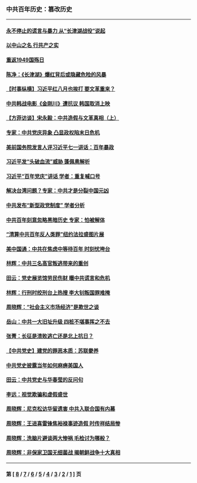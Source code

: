 ### 中共百年历史：篡改历史
---
#### [永不停止的谎言与暴力 从“长津湖战役”说起](../../pages/nf1176115/n13494094.md?08190430) 
#### [以中山之名 行共产之实](../../pages/nf1176115/n13346437.md?08190430) 
#### [重返1949国殇日](../../pages/nf1176115/n13346372.md?08190430) 
#### [陈净：《长津湖》爆红背后或隐藏危险的风暴](../../pages/nf1176115/n13314364.md?08190430) 
#### [【时事纵横】习近平红八月也挨打 要文革重来？](../../pages/nf1176115/n13231393.md?08190430) 
#### [中共韩战电影《金刚川》遭抗议 韩国取消上映](../../pages/nf1176115/n13219114.md?08190430) 
#### [【方菲访谈】宋永毅：中共造假与文革真相（上）](../../pages/nf1176115/n13200760.md?08190430) 
#### [专家：中共党庆异象 凸显政权陷末日危机](../../pages/nf1176115/n13067084.md?08190430) 
#### [美前国务院发言人评习近平七一讲话：百年暴政](../../pages/nf1176115/n13066986.md?08190430) 
#### [习近平发“头破血流”威胁 蓬佩奥解析](../../pages/nf1176115/n13063604.md?08190430) 
#### [习近平“百年党庆”讲话 学者：重复喊口号](../../pages/nf1176115/n13061411.md?08190430) 
#### [解决台湾问题？专家：中共才是分裂中国元凶](../../pages/nf1176115/n13060811.md?08190430) 
#### [中共发布“新型政党制度” 学者分析](../../pages/nf1176115/n13056354.md?08190430) 
#### [中共百年刻意忽略黑暗历史 专家：怕被解体](../../pages/nf1176115/n13056056.md?08190430) 
#### [“清算中共百年反人类罪”纽约法拉盛图片展](../../pages/nf1176115/n13052220.md?08190430) 
#### [美中国通：中共在焦虑中等待百年 时刻忧垮台](../../pages/nf1176115/n13048820.md?08190430) 
#### [林辉：中共三名高官叛逃带来的重创](../../pages/nf1176115/n13035206.md?08190430) 
#### [田云：党史展览馆劳民伤财 曝中共谎言和危机](../../pages/nf1176115/n13033900.md?08190430) 
#### [林辉：行刑时绞刑台上热搜 李大钊叛国罪难掩](../../pages/nf1176115/n13031965.md?08190430) 
#### [周晓辉：“社会主义市场经济”是欺世之谈](../../pages/nf1176115/n13024090.md?08190430) 
#### [岳山：中共一大旧址升级 四桩不堪事挥之不去](../../pages/nf1176115/n13021697.md?08190430) 
#### [张菁：长征是溃败逃亡还是北上抗日？](../../pages/nf1176115/n13020585.md?08190430) 
#### [【中共党史】建党的罪恶本质：苏联豢养](../../pages/nf1176115/n13011888.md?08190430) 
#### [中共党史披露当年如何麻痹美国人](../../pages/nf1176115/n12966400.md?08190430) 
#### [田云：中共党史与华春莹的反问句](../../pages/nf1176115/n12765178.md?08190430) 
#### [李远：视觉欺骗和虚假盛世](../../pages/nf1176115/n12993376.md?08190430) 
#### [周晓辉：尼克松访华留遗害 中共入联合国有内幕](../../pages/nf1176115/n12991422.md?08190430) 
#### [周晓辉：王进喜雷锋焦裕禄事迹造假 时传祥结局惨](../../pages/nf1176115/n12985497.md?08190430) 
#### [周晓辉：洗脑片避谈两大惨祸 毛检讨为哪般？](../../pages/nf1176115/n12971285.md?08190430) 
#### [周晓辉：非保家卫国无细菌战 揭朝鲜战争十大真相](../../pages/nf1176115/n12954161.md?08190430) 

---
#### 第 [ [8](./8.md?08190430) / [7](./7.md?08190430) / [6](./6.md?08190430) / [5](./5.md?08190430) / [4](./4.md?08190430) / [3](./3.md?08190430) / [2](./2.md?08190430) / [1](./1.md?08190430) ] 页
